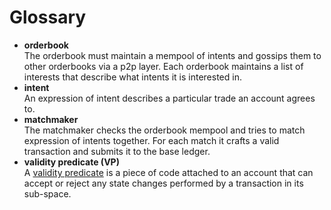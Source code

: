 # Glossary

[comment]: <> (Each item in the list below has to be followed by 2 spaces with the description on the very next line)

- **orderbook**  
The orderbook must maintain a mempool of intents and gossips them to other
orderbooks via a p2p layer. Each orderbook maintains a list of interests that
describe what intents it is interested in.
- **intent**  
An expression of intent describes a particular trade an account agrees to.
- **matchmaker**  
The matchmaker checks the orderbook mempool and tries to match expression of
intents together. For each match it crafts a valid transaction and submits it to
the base ledger.
- **validity predicate (VP)**  
A [validity predicate](/explore/design/ledger/vp.html) is a piece of code attached to an account that can accept or reject any state changes performed by a transaction in its sub-space.
